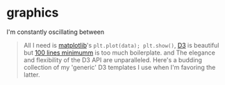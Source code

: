 # graphics

I'm constantly oscillating between 
> All I need is [matplotlib](http://matplotlib.org/gallery.html)'s ```plt.plot(data); plt.show()```, [D3](https://github.com/mbostock/d3/wiki/Gallery) is beautiful but [100 lines minimumm](http://bl.ocks.org/mbostock/3883245) is too much boilerplate.
and
> The elegance and flexibility of the D3 API are unparalleled. 
Here's a budding collection of my 'generic' D3 templates I use when I'm favoring the latter.